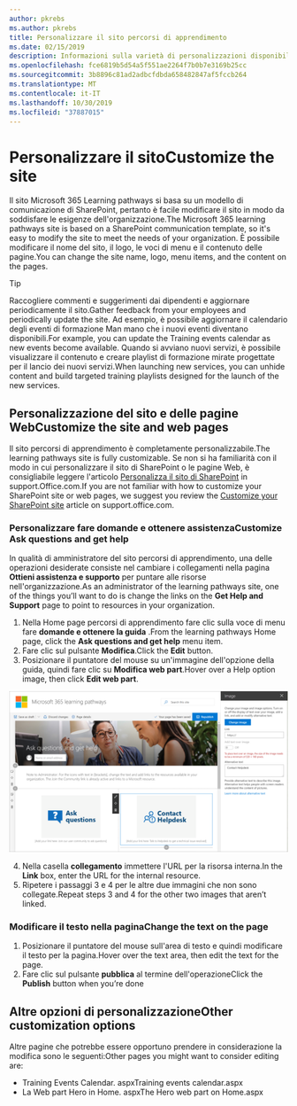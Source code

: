 ```yaml
---
author: pkrebs
ms.author: pkrebs
title: Personalizzare il sito percorsi di apprendimento
ms.date: 02/15/2019
description: Informazioni sulla varietà di personalizzazioni disponibili con i percorsi di apprendimento di Microsoft 365
ms.openlocfilehash: fce6819b5d54a5f551ae2264f7b0b7e3169b25cc
ms.sourcegitcommit: 3b8896c81ad2adbcfdbda658482847af5fccb264
ms.translationtype: MT
ms.contentlocale: it-IT
ms.lasthandoff: 10/30/2019
ms.locfileid: "37887015"
---
```

# <a name="customize-the-site"></a><span data-ttu-id="e6769-103">Personalizzare il sito</span><span class="sxs-lookup"><span data-stu-id="e6769-103">Customize the site</span></span>

<span data-ttu-id="e6769-104">Il sito Microsoft 365 Learning pathways si basa su un modello di comunicazione di SharePoint, pertanto è facile modificare il sito in modo da soddisfare le esigenze dell'organizzazione.</span><span class="sxs-lookup"><span data-stu-id="e6769-104">The Microsoft 365 learning pathways site is based on a SharePoint communication template, so it's easy to modify the site to meet the needs of your organization.</span></span> <span data-ttu-id="e6769-105">È possibile modificare il nome del sito, il logo, le voci di menu e il contenuto delle pagine.</span><span class="sxs-lookup"><span data-stu-id="e6769-105">You can change the site name, logo, menu items, and the content on the pages.</span></span> 

> [!TIP]
> <span data-ttu-id="e6769-106">Raccogliere commenti e suggerimenti dai dipendenti e aggiornare periodicamente il sito.</span><span class="sxs-lookup"><span data-stu-id="e6769-106">Gather feedback from your employees and periodically update the site.</span></span> <span data-ttu-id="e6769-107">Ad esempio, è possibile aggiornare il calendario degli eventi di formazione Man mano che i nuovi eventi diventano disponibili.</span><span class="sxs-lookup"><span data-stu-id="e6769-107">For example, you can update the Training events calendar as new events become available.</span></span> <span data-ttu-id="e6769-108">Quando si avviano nuovi servizi, è possibile visualizzare il contenuto e creare playlist di formazione mirate progettate per il lancio dei nuovi servizi.</span><span class="sxs-lookup"><span data-stu-id="e6769-108">When launching new services, you can unhide content and build targeted training playlists designed for the launch of the new services.</span></span> 

## <a name="customize-the-site-and-web-pages"></a><span data-ttu-id="e6769-109">Personalizzazione del sito e delle pagine Web</span><span class="sxs-lookup"><span data-stu-id="e6769-109">Customize the site and web pages</span></span>

<span data-ttu-id="e6769-110">Il sito percorsi di apprendimento è completamente personalizzabile.</span><span class="sxs-lookup"><span data-stu-id="e6769-110">The learning pathways site is fully customizable.</span></span> <span data-ttu-id="e6769-111">Se non si ha familiarità con il modo in cui personalizzare il sito di SharePoint o le pagine Web, è consigliabile leggere l'articolo [Personalizza il sito di SharePoint](https://support.office.com/en-us/article/customize-your-sharepoint-site-320b43e5-b047-4fda-8381-f61e8ac7f59b) in support.Office.com.</span><span class="sxs-lookup"><span data-stu-id="e6769-111">If you are not familiar with how to customize your SharePoint site or web pages, we suggest you review the [Customize your SharePoint site](https://support.office.com/en-us/article/customize-your-sharepoint-site-320b43e5-b047-4fda-8381-f61e8ac7f59b) article on support.office.com.</span></span> 

### <a name="customize-ask-questions-and-get-help"></a><span data-ttu-id="e6769-112">Personalizzare fare domande e ottenere assistenza</span><span class="sxs-lookup"><span data-stu-id="e6769-112">Customize Ask questions and get help</span></span>

<span data-ttu-id="e6769-113">In qualità di amministratore del sito percorsi di apprendimento, una delle operazioni desiderate consiste nel cambiare i collegamenti nella pagina **Ottieni assistenza e supporto** per puntare alle risorse nell'organizzazione.</span><span class="sxs-lookup"><span data-stu-id="e6769-113">As an administrator of the learning pathways site, one of the things you’ll want to do is change the links on the **Get Help and Support** page to point to resources in your organization.</span></span> 

1.  <span data-ttu-id="e6769-114">Nella Home page percorsi di apprendimento fare clic sulla voce di menu fare **domande e ottenere la guida** .</span><span class="sxs-lookup"><span data-stu-id="e6769-114">From the learning pathways Home page, click the **Ask questions and get help** menu item.</span></span>
2.  <span data-ttu-id="e6769-115">Fare clic sul pulsante **Modifica**.</span><span class="sxs-lookup"><span data-stu-id="e6769-115">Click the **Edit** button.</span></span>
3.  <span data-ttu-id="e6769-116">Posizionare il puntatore del mouse su un'immagine dell'opzione della guida, quindi fare clic su **Modifica web part**.</span><span class="sxs-lookup"><span data-stu-id="e6769-116">Hover over a Help option image, then click **Edit web part**.</span></span>

![CG-EDITHELP. png](media/cg-edithelp.png)

4.  <span data-ttu-id="e6769-118">Nella casella **collegamento** immettere l'URL per la risorsa interna.</span><span class="sxs-lookup"><span data-stu-id="e6769-118">In the **Link** box, enter the URL for the internal resource.</span></span> 
5.  <span data-ttu-id="e6769-119">Ripetere i passaggi 3 e 4 per le altre due immagini che non sono collegate.</span><span class="sxs-lookup"><span data-stu-id="e6769-119">Repeat steps 3 and 4 for the other two images that aren’t linked.</span></span>

### <a name="change-the-text-on-the-page"></a><span data-ttu-id="e6769-120">Modificare il testo nella pagina</span><span class="sxs-lookup"><span data-stu-id="e6769-120">Change the text on the page</span></span>

1. <span data-ttu-id="e6769-121">Posizionare il puntatore del mouse sull'area di testo e quindi modificare il testo per la pagina.</span><span class="sxs-lookup"><span data-stu-id="e6769-121">Hover over the text area, then edit the text for the page.</span></span> 
2. <span data-ttu-id="e6769-122">Fare clic sul pulsante **pubblica** al termine dell'operazione</span><span class="sxs-lookup"><span data-stu-id="e6769-122">Click the **Publish** button when you’re done</span></span>

## <a name="other-customization-options"></a><span data-ttu-id="e6769-123">Altre opzioni di personalizzazione</span><span class="sxs-lookup"><span data-stu-id="e6769-123">Other customization options</span></span>
<span data-ttu-id="e6769-124">Altre pagine che potrebbe essere opportuno prendere in considerazione la modifica sono le seguenti:</span><span class="sxs-lookup"><span data-stu-id="e6769-124">Other pages you might want to consider editing are:</span></span>

- <span data-ttu-id="e6769-125">Training Events Calendar. aspx</span><span class="sxs-lookup"><span data-stu-id="e6769-125">Training events calendar.aspx</span></span>
- <span data-ttu-id="e6769-126">La Web part Hero in Home. aspx</span><span class="sxs-lookup"><span data-stu-id="e6769-126">The Hero web part on Home.aspx</span></span>

